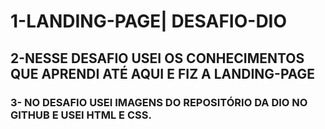 # 1-LANDING-PAGE| DESAFIO-DIO 
## 2-NESSE DESAFIO USEI OS CONHECIMENTOS QUE APRENDI ATÉ AQUI E FIZ A LANDING-PAGE
### 3- NO DESAFIO USEI IMAGENS DO REPOSITÓRIO DA DIO NO GITHUB E USEI HTML E CSS.  
